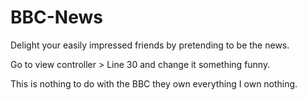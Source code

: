 # BBC-News

Delight your easily impressed friends by pretending to be the news.

Go to view controller > Line 30 and change it something funny. 

This is nothing to do with the BBC they own everything I own nothing.
